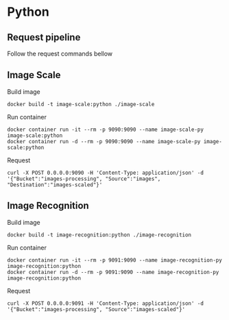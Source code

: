 # Python

## Request pipeline

Follow the request commands bellow

## Image Scale

Build image
```bash=
docker build -t image-scale:python ./image-scale
```
Run container
```bash=
docker container run -it --rm -p 9090:9090 --name image-scale-py image-scale:python
docker container run -d --rm -p 9090:9090 --name image-scale-py image-scale:python
```
Request
```bash=
curl -X POST 0.0.0.0:9090 -H 'Content-Type: application/json' -d '{"Bucket":"images-processing", "Source":"images", "Destination":"images-scaled"}'
```

## Image Recognition

Build image
```bash=
docker build -t image-recognition:python ./image-recognition
```
Run container
```bash=
docker container run -it --rm -p 9091:9090 --name image-recognition-py image-recognition:python
docker container run -d --rm -p 9091:9090 --name image-recognition-py image-recognition:python
```
Request
```bash=
curl -X POST 0.0.0.0:9091 -H 'Content-Type: application/json' -d '{"Bucket":"images-processing", "Source":"images-scaled"}'
```